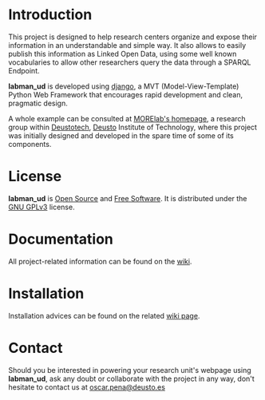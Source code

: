 # Introduction

This project is designed to help research centers organize and expose their information in an understandable and simple way. It also allows to easily publish this information as Linked Open Data, using some well known vocabularies to allow other researchers query the data through a SPARQL Endpoint.

**labman_ud** is developed using [django](https://www.djangoproject.com/), a MVT (Model-View-Template) Python Web Framework that encourages rapid development and clean, pragmatic design.

A whole example can be consulted at [MORElab's homepage](http://www.morelab.deusto.es/), a research group within [Deustotech](http://www.deustotech.deusto.es/), [Deusto](http://www.deusto.es/) Institute of Technology, where this project was initially designed and developed in the spare time of some of its components.

# License

**labman_ud** is [Open Source](http://opensource.org/osd) and [Free Software](http://www.gnu.org/philosophy/free-sw.html). It is distributed under the [GNU GPLv3](http://www.gnu.org/copyleft/gpl.html) license.

# Documentation

All project-related information can be found on the [wiki](https://github.com/OscarPDR/labman_ud/wiki).

# Installation

Installation advices can be found on the related [wiki page](https://github.com/OscarPDR/labman_ud/wiki/Installation).

# Contact

Should you be interested in powering your research unit's webpage using **labman_ud**, ask any doubt or collaborate with the project in any way, don't hesitate to contact us at [oscar.pena@deusto.es](mailto:oscar.pena@deusto.es)
